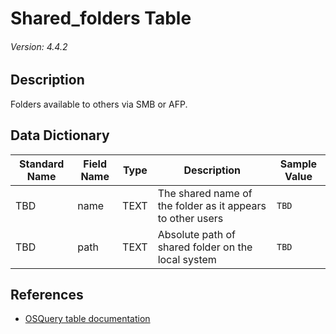 # Shared_folders Table
###### Version: 4.4.2

## Description
Folders available to others via SMB or AFP.

## Data Dictionary
|Standard Name|Field Name|Type|Description|Sample Value|
|---|---|---|---|---|
|TBD|name|TEXT|The shared name of the folder as it appears to other users|`TBD`|
|TBD|path|TEXT|Absolute path of shared folder on the local system|`TBD`|

## References
* [OSQuery table documentation](https://osquery.io/schema/current#shared_folders)
